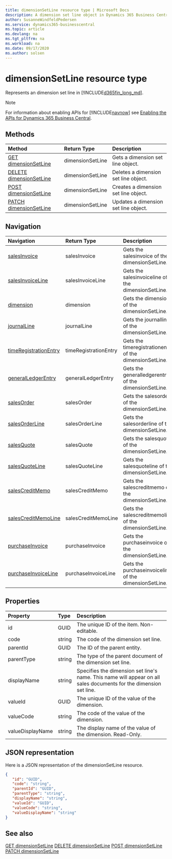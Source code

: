 ```yaml
---
title: dimensionSetLine resource type | Microsoft Docs
description: A dimension set line object in Dynamics 365 Business Central.
author: SusanneWindfeldPedersen
ms.service: dynamics365-businesscentral
ms.topic: article
ms.devlang: na
ms.tgt_pltfrm: na
ms.workload: na
ms.date: 09/17/2020
ms.author: solsen
---
```


# dimensionSetLine resource type
Represents an dimension set line in [!INCLUDE[d365fin_long_md](../../includes/d365fin_long_md.md)].

> [!NOTE]  
> For information about enabling APIs for [!INCLUDE[navnow](../../includes/navnow_md.md)] see [Enabling the APIs for Dynamics 365 Business Central](../enabling-apis-for-dynamics-nav.md).

## Methods
| Method | Return Type|Description |
|:--------------------|:-----------|:-------------------------|
|[GET dimensionSetLine](../api/dynamics_dimensionSetLine_Get.md)|dimensionSetLine|Gets a dimension set line object.|
|[DELETE dimensionSetLine](../api/dynamics_dimensionSetLine_Delete.md)|dimensionSetLine|Deletes a dimension set line object.|
|[POST dimensionSetLine](../api/dynamics_dimensionSetLine_Create.md)|dimensionSetLine|Creates a dimension set line object.|
|[PATCH dimensionSetLine](../api/dynamics_dimensionSetLine_Update.md)|dimensionSetLine|Updates a dimension set line object.|




## Navigation

| Navigation |Return Type| Description |    
|:----------|:----------|:-----------------|
|[salesInvoice](../resources/dynamics_salesinvoice.md)|salesInvoice |Gets the salesinvoice of the dimensionSetLine.|
|[salesInvoiceLine](../resources/dynamics_salesinvoiceline.md)|salesInvoiceLine |Gets the salesinvoiceline of the dimensionSetLine.|
|[dimension](../resources/dynamics_dimension.md)|dimension |Gets the dimension of the dimensionSetLine.|
|[journalLine](../resources/dynamics_journalline.md)|journalLine |Gets the journalline of the dimensionSetLine.|
|[timeRegistrationEntry](../resources/dynamics_timeregistrationentry.md)|timeRegistrationEntry |Gets the timeregistrationentry of the dimensionSetLine.|
|[generalLedgerEntry](../resources/dynamics_generalledgerentry.md)|generalLedgerEntry |Gets the generalledgerentry of the dimensionSetLine.|
|[salesOrder](../resources/dynamics_salesorder.md)|salesOrder |Gets the salesorder of the dimensionSetLine.|
|[salesOrderLine](../resources/dynamics_salesorderline.md)|salesOrderLine |Gets the salesorderline of the dimensionSetLine.|
|[salesQuote](../resources/dynamics_salesquote.md)|salesQuote |Gets the salesquote of the dimensionSetLine.|
|[salesQuoteLine](../resources/dynamics_salesquoteline.md)|salesQuoteLine |Gets the salesquoteline of the dimensionSetLine.|
|[salesCreditMemo](../resources/dynamics_salescreditmemo.md)|salesCreditMemo |Gets the salescreditmemo of the dimensionSetLine.|
|[salesCreditMemoLine](../resources/dynamics_salescreditmemoline.md)|salesCreditMemoLine |Gets the salescreditmemoline of the dimensionSetLine.|
|[purchaseInvoice](../resources/dynamics_purchaseinvoice.md)|purchaseInvoice |Gets the purchaseinvoice of the dimensionSetLine.|
|[purchaseInvoiceLine](../resources/dynamics_purchaseinvoiceline.md)|purchaseInvoiceLine |Gets the purchaseinvoiceline of the dimensionSetLine.|


## Properties

| Property           | Type   |Description     |
|:-------------------|:-------|:---------------|
|id|GUID|The unique ID of the item. Non-editable.|
|code|string|The code of the dimension set line.|
|parentId|GUID|The ID of the parent entity. |
|parentType|string|The type of the parent document of the dimension set line.|
|displayName|string|Specifies the dimension set line's name. This name will appear on all sales documents for the dimension set line.|
|valueId|GUID|The unique ID of the value of the dimension.  |
|valueCode|string|The code of the value of the dimension.  |
|valueDisplayName|string|The display name of the value of the dimension. Read-Only.|


## JSON representation

Here is a JSON representation of the dimensionSetLine resource.


```json
{
   "id": "GUID",
   "code": "string",
   "parentId": "GUID",
   "parentType": "string",
   "displayName": "string",
   "valueId": "GUID",
   "valueCode": "string",
   "valueDisplayName": "string"
}
```
## See also

[GET dimensionSetLine](../api/dynamics_dimensionSetLine_Get.md)
[DELETE dimensionSetLine](../api/dynamics_dimensionSetLine_Delete.md)
[POST dimensionSetLine](../api/dynamics_dimensionSetLine_Create.md)
[PATCH dimensionSetLine](../api/dynamics_dimensionSetLine_Update.md)

